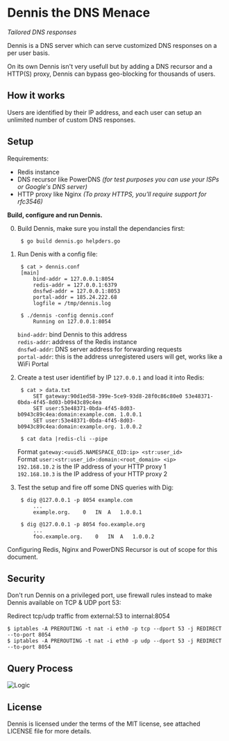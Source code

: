 Dennis the DNS Menace
===

*Tailored DNS responses*

Dennis is a DNS server which can serve customized DNS responses on a per user basis.

On its own Dennis isn't very usefull but by adding a DNS recursor and a HTTP(S) proxy, Dennis can bypass geo-blocking for thousands of users.

How it works
---

Users are identified by their IP address, and each user can setup an unlimited number of custom DNS responses.


Setup
---

Requirements:

- Redis instance
- DNS recursor like PowerDNS *(for test purposes you can use your ISPs or Google's DNS server)*
- HTTP proxy like Nginx *(To proxy HTTPS, you'll require support for rfc3546)*

**Build, configure and run Dennis.**

0. Build Dennis, make sure you install the dependancies first:

		$ go build dennis.go helpders.go

0. Run Denis with a config file:

		$ cat > dennis.conf
		[main]
		    bind-addr = 127.0.0.1:8054
		    redis-addr = 127.0.0.1:6379
		    dnsfwd-addr = 127.0.0.1:8053
		    portal-addr = 185.24.222.68
		    logfile = /tmp/dennis.log

		$ ./dennis -config dennis.conf
			Running on 127.0.0.1:8054
	
	`bind-addr`: bind Dennis to this address  
	`redis-addr`: address of the Redis instance  
	`dnsfwd-addr`: DNS server address for forwarding requests  
	`portal-addr`: this is the address unregistered users will get, works like a WiFi Portal  

0. Create a test user identifief by IP `127.0.0.1` and load it into Redis:
	
	    $ cat > data.txt
	        SET gateway:90d1ed58-399e-5ce9-93d8-28f0c86c80e0 53e48371-0bda-4f45-8d03-b0943c89c4ea
	        SET user:53e48371-0bda-4f45-8d03-b0943c89c4ea:domain:example.com. 1.0.0.1
	        SET user:53e48371-0bda-4f45-8d03-b0943c89c4ea:domain:example.org. 1.0.0.2

	    $ cat data |redis-cli --pipe
	
	Format `gateway:<uuid5.NAMESPACE_OID:ip> <str:user_id>`  
	Format `user:<str:user_id>:domain:<root_domain> <ip>`  
	`192.168.10.2` is the IP address of your HTTP proxy 1  
	`192.168.10.3` is the IP address of your HTTP proxy 2  


0. Test the setup and fire off some DNS queries with Dig:

    	$ dig @127.0.0.1 -p 8054 example.com
        	...
        	example.org.    0   IN  A   1.0.0.1

    	$ dig @127.0.0.1 -p 8054 foo.example.org
        	...
        	foo.example.org.    0   IN  A   1.0.0.2

Configuring Redis, Nginx and PowerDNS Recursor is out of scope for this document.


Security
---

Don't run Dennis on a privileged port, use firewall rules instead to make Dennis available on TCP & UDP port 53:

Redirect tcp/udp traffic from external:53 to internal:8054 

	$ iptables -A PREROUTING -t nat -i eth0 -p tcp --dport 53 -j REDIRECT --to-port 8054
	$ iptables -A PREROUTING -t nat -i eth0 -p udp --dport 53 -j REDIRECT --to-port 8054


Query Process
---

![Logic](https://raw.github.com/namsral/dennis/master/dennis_query_process.png)

License
---

Dennis is licensed under the terms of the MIT license, see attached LICENSE file for more details.